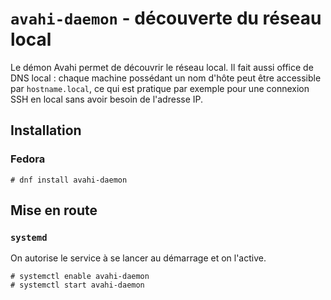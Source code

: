 # `avahi-daemon` - découverte du réseau local

Le démon Avahi permet de découvrir le réseau local. Il fait aussi office
de DNS local : chaque machine possédant un nom d'hôte peut être accessible
par `hostname.local`, ce qui est pratique par exemple pour une connexion SSH
en local sans avoir besoin de l'adresse IP.

## Installation

### Fedora

```
# dnf install avahi-daemon
```

## Mise en route

### `systemd`

On autorise le service à se lancer au démarrage et on l'active. 

```
# systemctl enable avahi-daemon
# systemctl start avahi-daemon
```